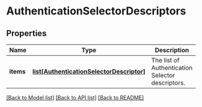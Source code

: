# AuthenticationSelectorDescriptors

## Properties
Name | Type | Description | Notes
------------ | ------------- | ------------- | -------------
**items** | [**list[AuthenticationSelectorDescriptor]**](AuthenticationSelectorDescriptor.md) | The list of Authentication Selector descriptors. | [optional] 

[[Back to Model list]](../README.md#documentation-for-models) [[Back to API list]](../README.md#documentation-for-api-endpoints) [[Back to README]](../README.md)


